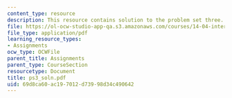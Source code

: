 ```yaml
---
content_type: resource
description: This resource contains solution to the problem set three.
file: https://ol-ocw-studio-app-qa.s3.amazonaws.com/courses/14-04-intermediate-microeconomic-theory-fall-2006/69d8ca60ac197012d73998d34c490642_ps3_soln.pdf
file_type: application/pdf
learning_resource_types:
- Assignments
ocw_type: OCWFile
parent_title: Assignments
parent_type: CourseSection
resourcetype: Document
title: ps3_soln.pdf
uid: 69d8ca60-ac19-7012-d739-98d34c490642
---
```

